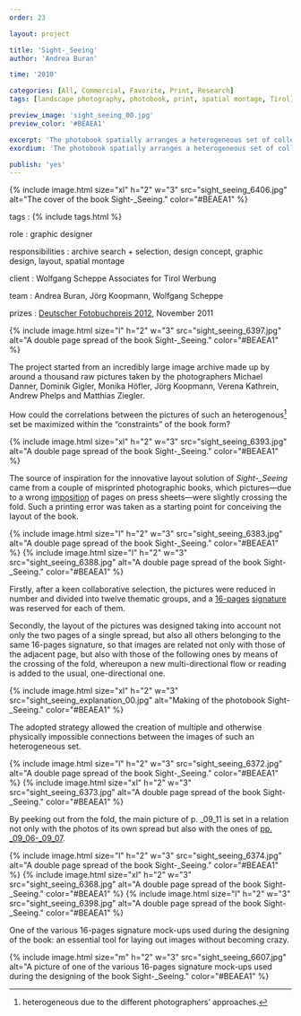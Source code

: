 ```yaml
---
order: 23

layout: project

title: 'Sight-_Seeing'
author: 'Andrea Buran'

time: '2010'

categories: [All, Commercial, Favorite, Print, Research]
tags: [landscape photography, photobook, print, spatial montage, Tirol]

preview_image: 'sight_seeing_00.jpg'
preview_color: '#BEAEA1'

excerpt: 'The photobook spatially arranges a heterogeneous set of collectively taken pictures of Tyrolean summer landscapes—halfway between tourism’s advertising images and contemporary photos.'
exordium: 'The photobook spatially arranges a heterogeneous set of collectively taken pictures of Tyrolean summer landscapes—halfway between tourism’s advertising images and contemporary photos.'

publish: 'yes'
---
```


<div class="figures">
    {% include image.html 
        size="xl" 
        h="2" w="3" 
        src="sight_seeing_6406.jpg" 
        alt="The cover of the book Sight-_Seeing." 
        color="#BEAEA1" 
    %}
</div>

tags
: {% include tags.html %}

role
: graphic designer

responsibilities
:  archive search + selection, design concept, graphic design, layout, spatial montage

client
: Wolfgang Scheppe Associates for Tirol Werbung

team
: Andrea Buran, Jörg Koopmann, Wolfgang Scheppe

prizes
: [Deutscher Fotobuchpreis 2012](http://www.deutscher-fotobuchpreis.de/html/2012.htm "Deutscher Fotobuchpreis 2012"), November 2011

<div class="figures">
    {% include image.html 
        size="l" 
        h="2" w="3" 
        src="sight_seeing_6397.jpg" 
        alt="A double page spread of the book Sight-_Seeing." 
        color="#BEAEA1" 
    %}
</div>

The project started from an incredibly large image archive made up by around a thousand raw pictures taken by the photographers Michael Danner, Dominik Gigler, Monika Höfler, Jörg Koopmann, Verena Kathrein, Andrew Phelps and Matthias Ziegler.

How could the correlations between the pictures of such an heterogenous[^heterogenity] set be maximized within the “constraints” of the book form?

<div class="figures">
    {% include image.html 
        size="xl" 
        h="2" w="3" 
        src="sight_seeing_6393.jpg" 
        alt="A double page spread of the book Sight-_Seeing." 
        color="#BEAEA1" 
    %}
</div>

The source of inspiration for the innovative layout solution of *Sight-_Seeing* came from a couple of misprinted photographic books, which pictures—due to a wrong [imposition](http://printwiki.org/Imposition "imposition on PrintWiki") of pages on press sheets—were slightly crossing the fold. Such a printing error was taken as a starting point for conceiving the layout of the book.

<div class="figures">
    {% include image.html 
        size="l" 
        h="2" w="3" 
        src="sight_seeing_6383.jpg" 
        alt="A double page spread of the book Sight-_Seeing." 
        color="#BEAEA1" 
    %}
    {% include image.html 
        size="l" 
        h="2" w="3" 
        src="sight_seeing_6388.jpg" 
        alt="A double page spread of the book Sight-_Seeing." 
        color="#BEAEA1" 
    %}
</div>

Firstly, after a keen collaborative selection, the pictures were reduced in number and divided into twelve thematic groups, and a [16-pages](http://printwiki.org/Octavo "16-pages / octavo on PrintWiki") [signature](http://printwiki.org/Signature "signature on PrintWiki") was reserved for each of them.

Secondly, the layout of the pictures was designed taking into account not only the two pages of a single spread, but also all others belonging to the same 16-pages signature, so that images are related not only with those of the adjacent page, but also with those of the following ones by means of the crossing of the fold, whereupon a new multi-directional flow or reading is added to the usual, one-directional one.

<div class="figures">
    {% include image.html 
        size="xl" 
        h="2" w="3" 
        src="sight_seeing_explanation_00.jpg" 
        alt="Making of the photobook Sight-_Seeing." 
        color="#BEAEA1" 
    %}
</div>

The adopted strategy allowed the creation of multiple and otherwise physically impossible connections between the images of such an heterogeneous set.

<div class="figures">
    {% include image.html 
        size="l" 
        h="2" w="3" 
        src="sight_seeing_6372.jpg" 
        alt="A double page spread of the book Sight-_Seeing." 
        color="#BEAEA1" 
    %}
    {% include image.html 
        size="xl" 
        h="2" w="3" 
        src="sight_seeing_6373.jpg" 
        alt="A double page spread of the book Sight-_Seeing." 
        color="#BEAEA1" 
    %}
</div>

By peeking out from the fold, the main picture of p. _09_11 is set in a relation not only with the photos of its own spread but also with the ones of [pp. _09_06-_09_07](#sight_seeing_6372.jpg).

<div class="figures">
    {% include image.html 
        size="l" 
        h="2" w="3" 
        src="sight_seeing_6374.jpg" 
        alt="A double page spread of the book Sight-_Seeing." 
        color="#BEAEA1" 
    %}
    {% include image.html 
        size="xl" 
        h="2" w="3" 
        src="sight_seeing_6368.jpg" 
        alt="A double page spread of the book Sight-_Seeing." 
        color="#BEAEA1" 
    %}
    {% include image.html 
        size="l" 
        h="2" w="3" 
        src="sight_seeing_6398.jpg" 
        alt="A double page spread of the book Sight-_Seeing." 
        color="#BEAEA1" 
    %}
</div>

One of the various 16-pages signature mock-ups used during the designing of the book: an essential tool for laying out images without becoming crazy.

<div class="figures">
    {% include image.html 
        size="m" 
        h="2" w="3" 
        src="sight_seeing_6607.jpg" 
        alt="A picture of one of the various 16-pages signature mock-ups used during the designing of the book Sight-_Seeing." 
        color="#BEAEA1" 
    %}
</div>

[^heterogenity]: heterogeneous due to the different photographers’ approaches.